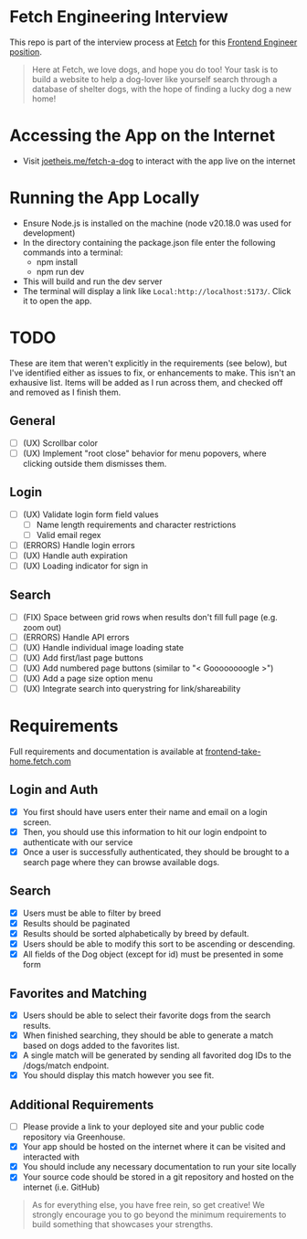 # Fetch Engineering Interview

This repo is part of the interview process at [Fetch](https://fetch.com/) for this [Frontend Engineer position](https://www.linkedin.com/jobs/view/4124831252/).

> Here at Fetch, we love dogs, and hope you do too! Your task is to build a website to help a dog-lover like yourself search through a database of shelter dogs, with the hope of finding a lucky dog a new home!

# Accessing the App on the Internet

- Visit [joetheis.me/fetch-a-dog](https://joetheis.me/fetch-a-dog/) to interact with the app live on the internet

# Running the App Locally

- Ensure Node.js is installed on the machine (node v20.18.0 was used for development)
- In the directory containing the package.json file enter the following commands into a terminal:
  - npm install
  - npm run dev
- This will build and run the dev server
- The terminal will display a link like `Local:http://localhost:5173/`. Click it to open the app.

# TODO

These are item that weren't explicitly in the requirements (see below), but I've identified either as issues to fix, or enhancements to make. This isn't an exhausive list. Items will be added as I run across them, and checked off and removed as I finish them.

## General

- [ ] (UX) Scrollbar color
- [ ] (UX) Implement "root close" behavior for menu popovers, where clicking outside them dismisses them.

## Login

- [ ] (UX) Validate login form field values
  - [ ] Name length requirements and character restrictions
  - [ ] Valid email regex
- [ ] (ERRORS) Handle login errors
- [ ] (UX) Handle auth expiration
- [ ] (UX) Loading indicator for sign in

## Search

- [ ] (FIX) Space between grid rows when results don't fill full page (e.g. zoom out)
- [ ] (ERRORS) Handle API errors
- [ ] (UX) Handle individual image loading state
- [ ] (UX) Add first/last page buttons
- [ ] (UX) Add numbered page buttons (similar to "< Goooooooogle >")
- [ ] (UX) Add a page size option menu
- [ ] (UX) Integrate search into querystring for link/shareability

# Requirements

Full requirements and documentation is available at [frontend-take-home.fetch.com](https://frontend-take-home.fetch.com/)

## Login and Auth

- [x] You first should have users enter their name and email on a login screen.
- [x] Then, you should use this information to hit our login endpoint to authenticate with our service
- [x] Once a user is successfully authenticated, they should be brought to a search page where they can browse available dogs.

## Search

- [x] Users must be able to filter by breed
- [x] Results should be paginated
- [x] Results should be sorted alphabetically by breed by default.
- [x] Users should be able to modify this sort to be ascending or descending.
- [x] All fields of the Dog object (except for id) must be presented in some form

## Favorites and Matching

- [x] Users should be able to select their favorite dogs from the search results.
- [x] When finished searching, they should be able to generate a match based on dogs added to the favorites list.
- [x] A single match will be generated by sending all favorited dog IDs to the /dogs/match endpoint.
- [x] You should display this match however you see fit.

## Additional Requirements

- [ ] Please provide a link to your deployed site and your public code repository via Greenhouse.
- [x] Your app should be hosted on the internet where it can be visited and interacted with
- [x] You should include any necessary documentation to run your site locally
- [x] Your source code should be stored in a git repository and hosted on the internet (i.e. GitHub)

> As for everything else, you have free rein, so get creative! We strongly encourage you to go beyond the minimum requirements to build something that showcases your strengths.
